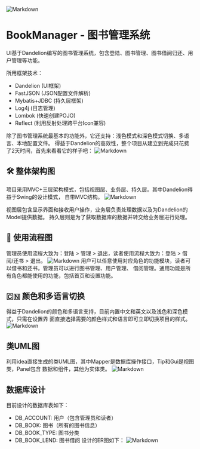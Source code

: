 ![Markdown](http://i1.fuimg.com/604599/002c225fec754412.png)
# BookManager - 图书管理系统
UI基于Dandelion编写的图书管理系统，包含登陆、图书管理、图书借阅归还、用户管理等功能。

所用框架技术：
* Dandelion (UI框架)
* FastJSON (JSON配置文件解析)
* Mybatis+JDBC (持久层框架)
* Log4j (日志管理)
* Lombok (快速创建POJO)
* Reflect (利用反射处理跨平台Icon兼容)


除了图书管理系统最基本的功能外，它还支持：浅色模式和深色模式切换、多语言、本地配置文件。
得益于Dandelion的高效性，整个项目从建立到完成只花费了2天时间，首先来看看它的样子吧：
![Markdown](http://i1.fuimg.com/604599/999a1ae5845c87ba.png)

## 🛠 整体架构图
项目采用MVC+三层架构模式，包括视图层、业务层、持久层。其中Dandelion得益于Swing的设计模式，
自带MVC结构。
![Markdown](http://i1.fuimg.com/604599/c8e3174d2e04952b.png)

视图层包含显示界面和接收用户操作，业务层负责处理数据以及为Dandelion的Model提供数据。
持久层则是为了获取数据库的数据并转交给业务层进行处理。

## 🔗 使用流程图
管理员使用流程大致为：登陆 > 管理 > 退出，读者使用流程大致为：登陆 > 借阅/还书 > 退出。
![Markdown](http://i1.fuimg.com/604599/f7b3038caddc0591.png)
用户可以任意使用对应角色的功能模块，读者可以借书和还书，管理员可以进行图书管理、用户管理、
借阅管理。通用功能是所有角色都能使用的功能，包括首页和设置功能。

## 🇨🇳 颜色和多语言切换
得益于Dandelion的颜色和多语言支持，目前内置中文和英文以及浅色和深色模式，只需在设置界
面直接选择需要的颜色样式和语言即可立即切换项目的样式。
![Markdown](http://i2.tiimg.com/604599/f23c80a0af5bcfe4.png)

## 类UML图
利用idea直接生成的类UML图，其中Mapper是数据库操作接口，Tip和Gui是视图类，Panel包含
数据和组件，其他为实体类。
![Markdown](http://i1.fuimg.com/604599/a233b98de618853f.jpg)

## 数据库设计
目前设计的数据库表如下：
* DB_ACCOUNT: 用户（包含管理员和读者）
* DB_BOOK: 图书（所有的图书信息）
* DB_BOOK_TYPE: 图书分类
* DB_BOOK_LEND: 图书借阅
设计的ER图如下：
![Markdown](http://i1.fuimg.com/604599/546fcd95f6a5fdd5.png)
